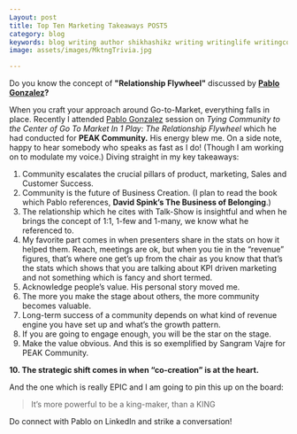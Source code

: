 ```yaml
---
Layout: post
title: Top Ten Marketing Takeaways POST5
category: blog
keywords: blog writing author shikhashikz writing writinglife writingcommunity dailyblogpost dailyblogpostchallenge marketing abm
image: assets/images/MktngTrivia.jpg

---
```

Do you know the concept of **"Relationship Flywheel"** discussed by **[Pablo Gonzalez](https://www.linkedin.com/in/pablotheconnector/)?**

When you craft your approach around Go-to-Market, everything falls in place. Recently I attended [Pablo Gonzalez](https://www.linkedin.com/in/pablotheconnector/) session on *Tying Community to the Center of Go To Market In 1 Play: The Relationship Flywheel* which he had conducted for **PEAK Community.** His energy blew me. On a side note, happy to hear somebody who speaks as fast as I do! (Though I am working on to modulate my voice.) Diving straight in my key takeaways:

1.	Community escalates the crucial pillars of product, marketing, Sales and Customer Success.
2.	Community is the future of Business Creation. (I plan to read the book which Pablo references, **David Spink’s The Business of Belonging**.)
3.	The relationship which he cites with Talk-Show is insightful and when he brings the concept of 1:1, 1-few and 1-many, we know what he referenced to.
4.	My favorite part comes in when presenters share in the stats on how it helped them. Reach, meetings are ok, but when you tie in the “revenue” figures, that’s where one get’s up from the chair as you know that that’s the stats which shows that you are talking about KPI driven marketing and not something which is fancy and short termed.
5.	Acknowledge people’s value. His personal story moved me.
6.	The more you make the stage about others, the more community becomes valuable.
7.	Long-term success of a community depends on what kind of revenue engine you have set up and what’s the growth pattern.
8.	If you are going to engage enough, you will be the star on the stage.
9.	Make the value obvious. And this is so exemplified by Sangram Vajre for PEAK Community.

**10.	The strategic shift comes in when “co-creation” is at the heart.**

And the one which is really EPIC and I am going to pin this up on the board:

>It’s more powerful to be a king-maker, than a KING
>

Do connect with Pablo on LinkedIn and strike a conversation!
